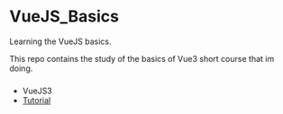# VueJS_Basics
Learning the VueJS basics.

This repo contains the study of the basics of Vue3 short course that im doing.

###
- VueJS3
- [Tutorial](https://www.youtube.com/watch?v=p059z-0JTFg&ab_channel=%D0%92%D0%BB%D0%B0%D0%B4%D0%B8%D0%BB%D0%B5%D0%BD%D0%9C%D0%B8%D0%BD%D0%B8%D0%BD)
